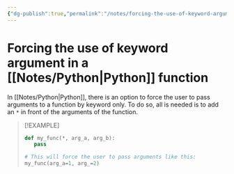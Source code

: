 ```yaml
---
{"dg-publish":true,"permalink":"/notes/forcing-the-use-of-keyword-argument-in-a-python-function/","tags":[null]}
---
```




# Forcing the use of keyword argument in a [[Notes/Python\|Python]] function
In [[Notes/Python\|Python]], there is an option to force the user to pass arguments to a function by keyword only. To do so, all is needed is to add an `*` in front of the arguments of the function.

>[!EXAMPLE]
> ```python
> def my_func(*, arg_a, arg_b):
>    pass
>
> # This will force the user to pass arguments like this:
> my_func(arg_a=1, arg_=2)
> ```
